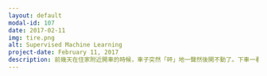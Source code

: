 ```yaml
---
layout: default
modal-id: 107
date: 2017-02-11
img: tire.png
alt: Supervised Machine Learning
project-date: February 11, 2017
description: 前幾天在住家附近開車的時候，車子突然「砰」地一聲然後開不動了。下車一看發現前方右車輪居然爆胎了，還蠻嚴重的，整個底部都是平的。打電話跟Will求救，剛好他在忙電話轉到語音信箱，無聊之下想想自己應該需要學習換輪胎，於是開始讀起隨車附的車子手冊。從來沒這麼認真讀車子手冊，但是這手冊實在太棒了。一步一步寫的很清楚：<p>（1) 停車並煞車固定<p>（2) 開啟警示燈以防後面來車，熄火<p>（3) 取出起重機、扳鉗，以及備胎<p>（4) 鬆開輪子上的螺帽<p>（5) 把起重機放在車下某個定點，並用扳鉗轉起重機直到起重機把輪胎抬離地面<p>（6) 移除螺帽和壞掉的輪胎，放置地上<p>（7) 將備胎裝上並反向操作以上步驟<p>好險爆胎地點是在小區，可以不急慢慢地換。人間真是充滿溫暖，當天不但天氣晴朗舒適，其間還有兩台車停下來問要不要幫忙。我想了一下兩次都婉拒了，想說趁這個離家近的機會還是試試看會不會換輪胎，以免之後在鳥不生蛋的地方爆胎就手足無措了。幸好Brandon 很配合地乖乖玩玩具。40分鐘後，終於把備胎裝好了，附近一家屋主的男主人跟女主人過來探望一下，順便幫我把破輪胎放到車子裡去。Will 也來了，一路上在後面跟車順利把Brandon跟我送到家。<p>想想這次也太幸運了，前兩個禮拜剛好幫這台舊車添了起重機跟扳鉗！而且雖然是冬天，當天的氣溫非常溫暖，在車外待40分鐘不用擔心會感冒。Brandon在換輪胎過程大部分時間都在睡覺，起來的時候丟給他一個玩具他也乖乖地玩。還有爆胎地點不是在大馬路上...!
---
```

